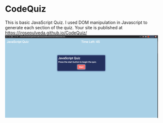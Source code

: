 # CodeQuiz
This is basic JavaScript Quiz. I used DOM manipulation in Javascript to generate each section of the quiz. 
Your site is published at https://jrgsepulveda.github.io/CodeQuiz/
![](image/JSQuiz.png)
